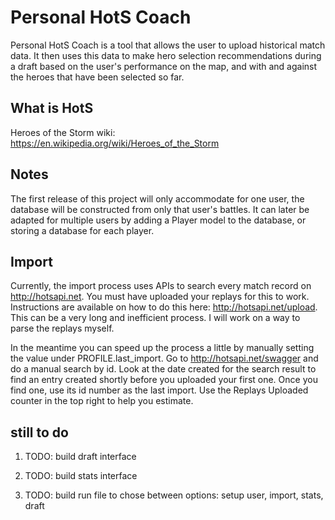 # Personal HotS Coach

Personal HotS Coach is a tool that allows the user to upload historical match data. It then uses this data to make hero selection recommendations during a draft based on the user's performance on the map, and with and against the heroes that have been selected so far.

## What is HotS

Heroes of the Storm wiki: https://en.wikipedia.org/wiki/Heroes_of_the_Storm

## Notes

The first release of this project will only accommodate for one user, the database will be constructed from only that user's battles. It can later be adapted for multiple users by adding a Player model to the database, or storing a database for each player.

## Import

Currently, the import process uses APIs to search every match record on http://hotsapi.net. You must have uploaded your replays for this to work. Instructions are available on how to do this here: http://hotsapi.net/upload. This can be a very long and inefficient process. I will work on a way to parse the replays myself.

In the meantime you can speed up the process a little by manually setting the value under PROFILE.last_import. Go to http://hotsapi.net/swagger and do a manual search by id. Look at the date created for the search result to find an entry created shortly before you uploaded your first one. Once you find one, use its id number as the last import. Use the Replays Uploaded counter in the top right to help you estimate.

## still to do

1. TODO: build draft interface

2. TODO: build stats interface

3. TODO: build run file to chose between options: setup user, import, stats, draft
